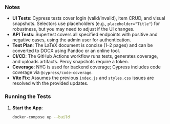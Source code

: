 
### Notes
- **UI Tests**: Cypress tests cover login (valid/invalid), item CRUD, and visual snapshots. Selectors use placeholders (e.g., `placeholder="Title"`) for robustness, but you may need to adjust if the UI changes.
- **API Tests**: Supertest covers all specified endpoints with positive and negative cases, using the admin user for authentication.
- **Test Plan**: The LaTeX document is concise (1–2 pages) and can be converted to DOCX using Pandoc or an online tool.
- **CI/CD**: The GitHub Actions workflow runs tests, generates coverage, and uploads artifacts. Percy snapshots require a token.
- **Coverage**: NYC is used for backend coverage; Cypress includes code coverage via `@cypress/code-coverage`.
- **Vite Fix**: Assumes the previous `index.js` and `styles.css` issues are resolved with the provided updates.

### Running the Tests
1. **Start the App**:
   ```bash
   docker-compose up --build